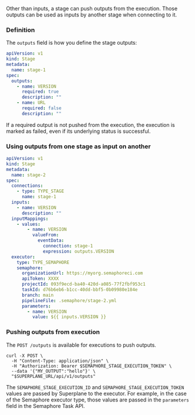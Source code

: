 Other than inputs, a stage can push outputs from the execution. Those outputs can be used as inputs by another stage when connecting to it.

### Definition

The `outputs` field is how you define the stage outputs:

```yaml
apiVersion: v1
kind: Stage
metadata:
  name: stage-1
spec:
  outputs:
    - name: VERSION
      required: true
      description: ""
    - name: URL
      required: false
      description: ""
```

If a required output is not pushed from the execution, the execution is marked as failed, even if its underlying status is successful.

### Using outputs from one stage as input on another

```yaml
apiVersion: v1
kind: Stage
metadata:
  name: stage-2
spec:
  connections:
    - type: TYPE_STAGE
      name: stage-1
  inputs:
    - name: VERSION
      description: ""
  inputMappings:
    - values:
        - name: VERSION
          valueFrom:
            eventData:
              connection: stage-1
              expression: outputs.VERSION
  executor:
    type: TYPE_SEMAPHORE
    semaphore:
      organizationUrl: https://myorg.semaphoreci.com
      apiToken: XXXX
      projectId: 093f9ecd-ba40-420d-a085-77f2fbf953c1
      taskId: d76b6eb6-b1cc-40dd-bbf5-0b09980e184e
      branch: main
      pipelineFile: .semaphore/stage-2.yml
      parameters:
        - name: VERSION
          value: ${{ inputs.VERSION }}
```

### Pushing outputs from execution

The `POST /outputs` is available for executions to push outputs.

```
curl -X POST \
  -H "Content-Type: application/json" \
  -H "Authorization: Bearer $SEMAPHORE_STAGE_EXECUTION_TOKEN" \
  --data '{"MY_OUTPUT":"hello"}' \
  "$SUPERPLANE_URL/api/v1/outputs"
```

The `SEMAPHORE_STAGE_EXECUTION_ID` and `SEMAPHORE_STAGE_EXECUTION_TOKEN` values are passed by Superplane to the executor. For example, in the case of the Semaphore executor type, those values are passed in the `parameters` field in the Semaphore Task API.
